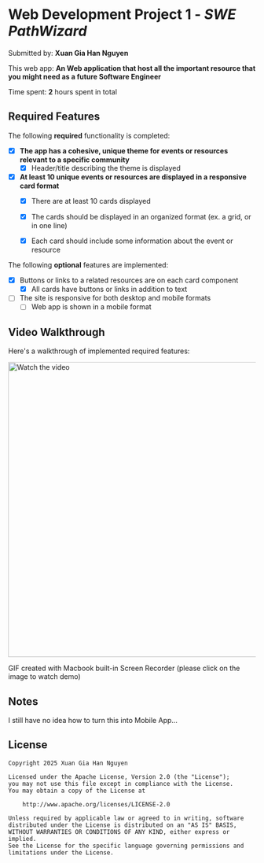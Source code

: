 # Web Development Project 1 - *SWE PathWizard*

Submitted by: **Xuan Gia Han Nguyen**

This web app: **An Web application that host all the important resource that you might need as a future Software Engineer**

Time spent: **2** hours spent in total

## Required Features

The following **required** functionality is completed:

- [x] **The app has a cohesive, unique theme for events or resources relevant to a specific community**
  - [x] Header/title describing the theme is displayed
- [x] **At least 10 unique events or resources are displayed in a responsive card format**
  - [x] There are at least 10 cards displayed 
  - [x] The cards should be displayed in an organized format (ex. a grid, or in one line)
  - [x] Each card should include some information about the event or resource


The following **optional** features are implemented:

- [x] Buttons or links to a related resources are on each card component
  - [x] All cards have buttons or links in addition to text
- [ ] The site is responsive for both desktop and mobile formats
  - [ ] Web app is shown in a mobile format

## Video Walkthrough

Here's a walkthrough of implemented required features:

<a href="https://drive.google.com/file/d/1I7IhidcFgKd3CbwWpZOtqcOQXOQtD-vW/view?usp=sharing" target="_blank">
  <img width="600" alt="Watch the video" src="https://github.com/user-attachments/assets/0e965b82-8d54-47cb-ae87-139633b51235" />
</a>

GIF created with Macbook built-in Screen Recorder (please click on the image to watch demo)

## Notes

I still have no idea how to turn this into Mobile App... 

## License

    Copyright 2025 Xuan Gia Han Nguyen

    Licensed under the Apache License, Version 2.0 (the "License");
    you may not use this file except in compliance with the License.
    You may obtain a copy of the License at

        http://www.apache.org/licenses/LICENSE-2.0

    Unless required by applicable law or agreed to in writing, software
    distributed under the License is distributed on an "AS IS" BASIS,
    WITHOUT WARRANTIES OR CONDITIONS OF ANY KIND, either express or implied.
    See the License for the specific language governing permissions and
    limitations under the License.
